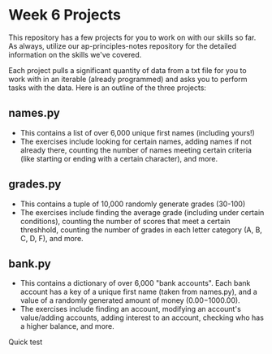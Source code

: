 # Week 6 Projects

This repository has a few projects for you to work on with our skills so far. As always, utilize our ap-principles-notes repository for the detailed information on the skills we've covered.

Each project pulls a significant quantity of data from a txt file for you to work with in an iterable (already programmed) and asks you to perform tasks with the data.
Here is an outline of the three projects:

## names.py

- This contains a list of over 6,000 unique first names (including yours!)
- The exercises include looking for certain names, adding names if not already there, counting the number of names meeting certain criteria (like starting or ending with a certain character), and more.

## grades.py

- This contains a tuple of 10,000 randomly generate grades (30-100)
- The exercises include finding the average grade (including under certain conditions), counting the number of scores that meet a certain threshhold, counting the number of grades in each letter category (A, B, C, D, F), and more.

## bank.py

- This contains a dictionary of over 6,000 "bank accounts". Each bank account has a key of a unique first name (taken from names.py), and a value of a randomly generated amount of money ($0.00-$1000.00).
- The exercises include finding an account, modifying an account's value/adding accounts, adding interest to an account, checking who has a higher balance, and more.

Quick test
